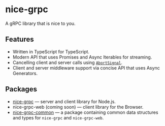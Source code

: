 # nice-grpc

A gRPC library that is nice to you.

## Features

- Written in TypeScript for TypeScript.
- Modern API that uses Promises and Async Iterables for streaming.
- Cancelling client and server calls using
  [`AbortSignal`](https://developer.mozilla.org/en-US/docs/Web/API/AbortSignal).
- Client and server middleware support via concise API that uses Async
  Generators.

## Packages

- [nice-grpc](/packages/nice-grpc) — server and client library for Node.js.
- nice-grpc-web (coming soon) — client library for the Browser.
- [nice-grpc-common](/packages/nice-grpc-common) — a package containing common data
  structures and types for `nice-grpc` and `nice-grpc-web`.
